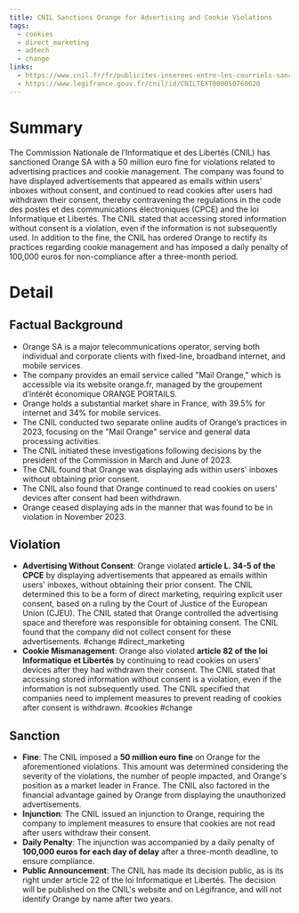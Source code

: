 ```yaml
---
title: CNIL Sanctions Orange for Advertising and Cookie Violations
tags:
  - cookies
  - direct_marketing
  - adtech
  - change
links:
  - https://www.cnil.fr/fr/publicites-inserees-entre-les-courriels-sanction-de-50-millions-deuros-orange
  - https://www.legifrance.gouv.fr/cnil/id/CNILTEXT000050760620
---
```

# Summary

The Commission Nationale de l’Informatique et des Libertés (CNIL) has sanctioned Orange SA with a 50 million euro fine for violations related to advertising practices and cookie management. The company was found to have displayed advertisements that appeared as emails within users' inboxes without consent, and continued to read cookies after users had withdrawn their consent, thereby contravening the regulations in the code des postes et des communications électroniques (CPCE) and the loi Informatique et Libertés. The CNIL stated that accessing stored information without consent is a violation, even if the information is not subsequently used. In addition to the fine, the CNIL has ordered Orange to rectify its practices regarding cookie management and has imposed a daily penalty of 100,000 euros for non-compliance after a three-month period.

# Detail

## Factual Background

- Orange SA is a major telecommunications operator, serving both individual and corporate clients with fixed-line, broadband internet, and mobile services.
- The company provides an email service called "Mail Orange," which is accessible via its website orange.fr, managed by the groupement d’intérêt économique ORANGE PORTAILS.
- Orange holds a substantial market share in France, with 39.5% for internet and 34% for mobile services.
- The CNIL conducted two separate online audits of Orange’s practices in 2023, focusing on the "Mail Orange" service and general data processing activities.
- The CNIL initiated these investigations following decisions by the president of the Commission in March and June of 2023.
- The CNIL found that Orange was displaying ads within users' inboxes without obtaining prior consent.
- The CNIL also found that Orange continued to read cookies on users' devices after consent had been withdrawn.
- Orange ceased displaying ads in the manner that was found to be in violation in November 2023.

## Violation

- **Advertising Without Consent**: Orange violated **article L. 34-5 of the CPCE** by displaying advertisements that appeared as emails within users' inboxes, without obtaining their prior consent. The CNIL determined this to be a form of direct marketing, requiring explicit user consent, based on a ruling by the Court of Justice of the European Union (CJEU). The CNIL stated that Orange controlled the advertising space and therefore was responsible for obtaining consent. The CNIL found that the company did not collect consent for these advertisements. #change #direct_marketing 
- **Cookie Mismanagement**: Orange also violated **article 82 of the loi Informatique et Libertés** by continuing to read cookies on users' devices after they had withdrawn their consent. The CNIL stated that accessing stored information without consent is a violation, even if the information is not subsequently used. The CNIL specified that companies need to implement measures to prevent reading of cookies after consent is withdrawn. #cookies #change

## Sanction

- **Fine**: The CNIL imposed a **50 million euro fine** on Orange for the aforementioned violations. This amount was determined considering the severity of the violations, the number of people impacted, and Orange's position as a market leader in France. The CNIL also factored in the financial advantage gained by Orange from displaying the unauthorized advertisements.
- **Injunction**: The CNIL issued an injunction to Orange, requiring the company to implement measures to ensure that cookies are not read after users withdraw their consent.
- **Daily Penalty**: The injunction was accompanied by a daily penalty of **100,000 euros for each day of delay** after a three-month deadline, to ensure compliance.
- **Public Announcement**: The CNIL has made its decision public, as is its right under article 22 of the loi Informatique et Libertés. The decision will be published on the CNIL's website and on Légifrance, and will not identify Orange by name after two years.